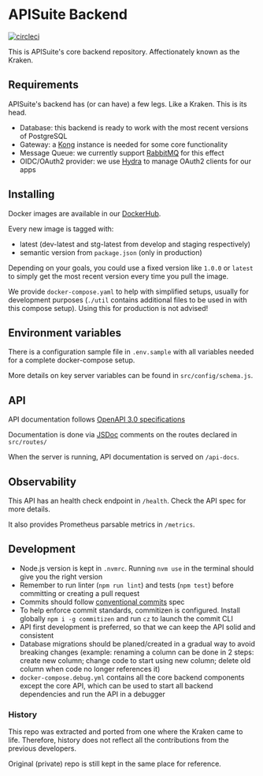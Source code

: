 # APISuite Backend

[![circleci](https://circleci.com/gh/APISuite/apisuite-be.svg?style=shield)](https://app.circleci.com/pipelines/github/APISuite/apisuite-be)

This is APISuite's core backend repository. Affectionately known as the Kraken.

## Requirements

APISuite's backend has (or can have) a few legs. Like a Kraken. This is its head.

- Database: this backend is ready to work with the most recent versions of PostgreSQL
- Gateway: a [Kong](https://konghq.com/) instance is needed for some core functionality
- Message Queue: we currently support [RabbitMQ](https://www.rabbitmq.com/) for this effect
- OIDC/OAuth2 provider: we use [Hydra](https://www.ory.sh/hydra/) to manage OAuth2 clients for our apps

## Installing

Docker images are available in our [DockerHub](https://hub.docker.com/r/cloudokihub/apisuite-be).

Every new image is tagged with:
- latest (dev-latest and stg-latest from develop and staging respectively)
- semantic version from `package.json` (only in production)

Depending on your goals, you could use a fixed version like `1.0.0` or
`latest` to simply get the most recent version every time you pull the image.

We provide `docker-compose.yaml` to help with simplified setups, 
usually for development purposes (`./util` contains additional files to be used in with this compose setup).
Using this for production is not advised!

## Environment variables

There is a configuration sample file in `.env.sample` with all variables needed for a complete docker-compose setup.

More details on key server variables can be found in `src/config/schema.js`.

## API

API documentation follows [OpenAPI 3.0 specifications](https://swagger.io/docs/specification/basic-structure/)

Documentation is done via [JSDoc](https://jsdoc.app/) comments on the routes declared in `src/routes/`

When the server is running, API documentation is served on `/api-docs`.

## Observability

This API has an health check endpoint in `/health`. Check the API spec for more details.

It also provides Prometheus parsable metrics in `/metrics`.

## Development

- Node.js version is kept in `.nvmrc`. Running `nvm use` in the terminal should give you the right version
- Remember to run linter (`npm run lint`) and tests (`npm test`) before committing or creating a pull request
- Commits should follow [conventional commits](https://www.conventionalcommits.org) spec
- To help enforce commit standards, commitizen is configured. Install globally `npm i -g commitizen` and run `cz` to launch the commit CLI  
- API first development is preferred, so that we can keep the API solid and consistent
- Database migrations should be planed/created in a gradual way to avoid breaking changes 
  (example: renaming a column can be done in 2 steps: create new column; change code to start using new column; delete old column when code no longer references it) 
- `docker-compose.debug.yml` contains all the core backend components except the core API, 
  which can be used to start all backend dependencies and run the API in a debugger

### History

This repo was extracted and ported from one where the Kraken came to life. 
Therefore, history does not reflect all the contributions from the previous developers.

Original (private) repo is still kept in the same place for reference.
